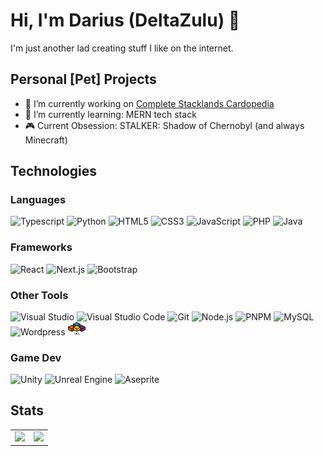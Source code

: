 # Hi, I'm Darius (DeltaZulu) 👋
I'm just another lad creating stuff I like on the internet.

## Personal \[Pet\] Projects
- 🔭 I’m currently working on [Complete Stacklands Cardopedia](https://github.com/DeltaZuluSigma/complete-stacklands-cardopedia)
- 🌱 I’m currently learning: MERN tech stack
- 🎮 Current Obsession: STALKER: Shadow of Chernobyl \(and always Minecraft\)

## Technologies
### Languages
<p>
  <img title="Typescript" width="28px" src="https://cdn.jsdelivr.net/gh/devicons/devicon/icons/typescript/typescript-original.svg" />
  <img title="Python" width="28px" src="https://cdn.jsdelivr.net/gh/devicons/devicon/icons/python/python-original.svg" />
  <img title="HTML5" width="28px" src="https://cdn.jsdelivr.net/gh/devicons/devicon/icons/html5/html5-original.svg" />
  <img title="CSS3" width="28px" src="https://cdn.jsdelivr.net/gh/devicons/devicon/icons/css3/css3-original.svg" />
  <img title="JavaScript" width="28px" src="https://cdn.jsdelivr.net/gh/devicons/devicon/icons/javascript/javascript-original.svg" />
  <img title="PHP" width="28px" src="https://cdn.jsdelivr.net/gh/devicons/devicon/icons/php/php-original.svg" />
  <img title="Java" width="28px" src="https://cdn.jsdelivr.net/gh/devicons/devicon/icons/java/java-original.svg" />
</p>

### Frameworks
<p>
  <img title="React" width="28px" src="https://cdn.jsdelivr.net/gh/devicons/devicon/icons/react/react-original.svg" />
  <img title="Next.js" width="28px" src="https://imgur.com/hPofQoP.png" />
  <img title="Bootstrap" width="28px" src='https://cdn.jsdelivr.net/gh/devicons/devicon@latest/icons/bootstrap/bootstrap-original.svg'/>
</p>

### Other Tools
<p>
  <img title="Visual Studio" width="28px" src="https://cdn.jsdelivr.net/gh/devicons/devicon/icons/visualstudio/visualstudio-original.svg" />
  <img title="Visual Studio Code" width="28px" src="https://cdn.jsdelivr.net/gh/devicons/devicon/icons/vscode/vscode-original.svg" />
  <img title="Git" width="28px" src="https://cdn.jsdelivr.net/gh/devicons/devicon/icons/git/git-original.svg" />
  <img title="Node.js" width="28px" src="https://cdn.jsdelivr.net/gh/devicons/devicon/icons/nodejs/nodejs-original.svg" />
  <img title="PNPM" width="28px" src="https://cdn.jsdelivr.net/gh/devicons/devicon/icons/pnpm/pnpm-original.svg" />
  <img title="MySQL" width="28px" src="https://cdn.jsdelivr.net/gh/devicons/devicon/icons/mysql/mysql-original.svg" />
  <img title="Wordpress" width="28px" src="https://cdn.jsdelivr.net/gh/devicons/devicon/icons/wordpress/wordpress-original.svg" />
  <img title="VBA" width="28px" src="https://raw.githubusercontent.com/DeltaZuluSigma/DeltaZuluSigma/master/assets/Microsoft_VBA.png" />
</p>

### Game Dev
<p>
  <img title="Unity" width="28px" src="https://cdn.jsdelivr.net/gh/devicons/devicon/icons/unity/unity-original.svg" />
  <img title="Unreal Engine" width="28px" src="https://cdn.jsdelivr.net/gh/devicons/devicon/icons/unrealengine/unrealengine-original.svg" />
  <img title="Aseprite" width="28px" src="https://www.aseprite.org/assets/images/favicon.png" />
</p>

## Stats
<table align="center">
  <tr>
    <td>
      <img src="https://github-readme-stats.vercel.app/api?username=DeltaZuluSigma&show_icons=true&include_all_commits=true&rank_icon=github" />
    </td>
    <td>
      <img src="https://github-readme-stats.vercel.app/api/top-langs/?username=DeltaZuluSigma&hide=html,css&layout=compact" />
    </td>
  </tr>
</table>
